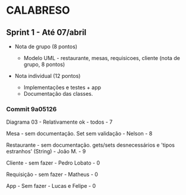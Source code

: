 # CALABRESO

## Sprint 1 - Até 07/abril
  - Nota de grupo (8 pontos)
    - Modelo UML - restaurante, mesas, requisicoes, cliente (nota de grupo, 8 pontos)
	
  - Nota individual (12 pontos)
    - Implementações e testes + app
    - Documentação das classes.
 
### Commit 9a05126

Diagrama 03 - Relativamente ok - todos - 7

Mesa - sem documentação. Set sem validação - Nelson - 8

Restaurante - sem documentação. gets/sets desnecessários e 'tipos estranhos' (String) - João M. - 9

Cliente - sem fazer - Pedro Lobato - 0

Requisição - sem fazer - Matheus  - 0

App - Sem fazer - Lucas e Felipe - 0 
